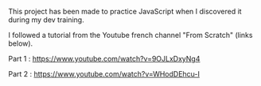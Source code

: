 This project has been made to practice JavaScript when I discovered it during my dev training.

I followed a tutorial from the Youtube french channel "From Scratch" (links below).

Part 1 : https://www.youtube.com/watch?v=9OJLxDxyNg4

Part 2 : https://www.youtube.com/watch?v=WHodDEhcu-I
